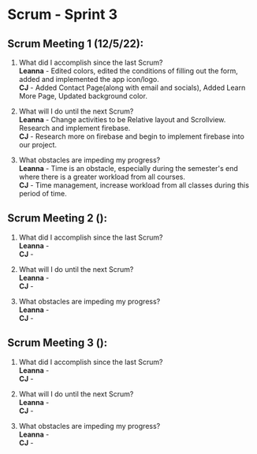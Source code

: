 # Scrum - Sprint 3

## Scrum Meeting 1 (12/5/22):

1.	What did I accomplish since the last Scrum?  
    **Leanna** -  Edited colors, edited the conditions of filling out the form, added and implemented the app icon/logo.  
    **CJ** - Added Contact Page(along with email and socials), Added Learn More Page, Updated background color.
    
2.	What will I do until the next Scrum?  
    **Leanna** - Change activities to be Relative layout and Scrollview. Research and implement firebase.  
    **CJ** - Research more on firebase and begin to implement firebase into our project. 
    
3.	What obstacles are impeding my progress?  
    **Leanna** - Time is an obstacle, especially during the semester's end where there is a greater workload from all courses.  
    **CJ** - Time management, increase workload from all classes during this period of time. 



## Scrum Meeting 2 ():

1.	What did I accomplish since the last Scrum?  
    **Leanna** -   
   **CJ** - 
    
2.	What will I do until the next Scrum?  
    **Leanna** -  
    **CJ** -  
    
3.	What obstacles are impeding my progress?  
    **Leanna** -  
    **CJ** - 



## Scrum Meeting 3 ():

1.	What did I accomplish since the last Scrum?  
    **Leanna** -  
    **CJ** -  
    
2.	What will I do until the next Scrum?  
    **Leanna** -  
    **CJ** -  
    
3.	What obstacles are impeding my progress?  
    **Leanna** -  
    **CJ** - 
